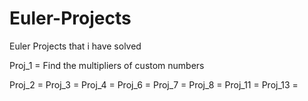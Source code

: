 # Euler-Projects

Euler Projects that i have solved 

Proj_1 = Find the multipliers of custom numbers

Proj_2 = 
Proj_3 = 
Proj_4 =
Proj_6 = 
Proj_7 = 
Proj_8 = 
Proj_11 = 
Proj_13 = 

